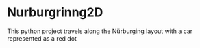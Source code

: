 # Nurburgrinng2D

This python project travels along the Nürburging layout with a car represented as a red dot
